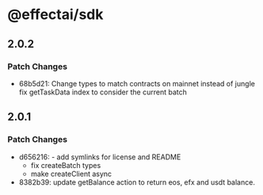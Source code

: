 # @effectai/sdk

## 2.0.2

### Patch Changes

- 68b5d21: Change types to match contracts on mainnet instead of jungle
  fix getTaskData index to consider the current batch

## 2.0.1

### Patch Changes

- d656216: - add symlinks for license and README
  - fix createBatch types
  - make createClient async
- 8382b39: update getBalance action to return eos, efx and usdt balance.
